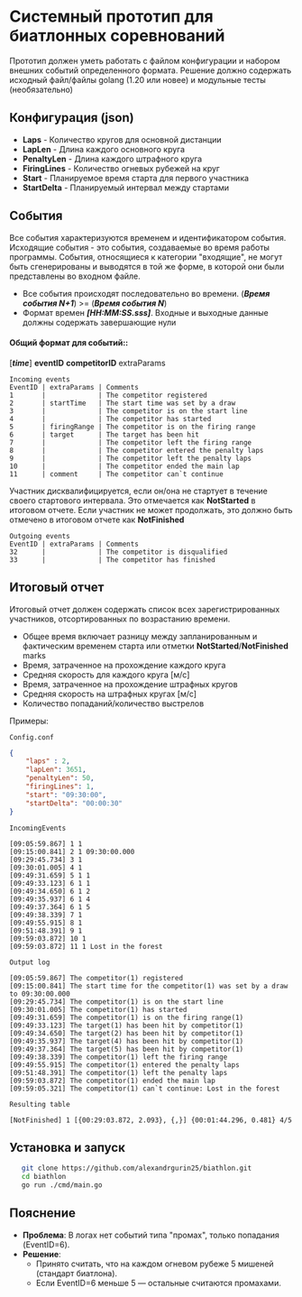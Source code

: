 # Системный прототип для биатлонных соревнований
Прототип должен уметь работать с файлом конфигурации и набором внешних событий определенного формата.
Решение должно содержать исходный файл/файлы golang (1.20 или новее) и модульные тесты (необязательно)

## Конфигурация  (json)

- **Laps**        - Количество кругов для основной дистанции
- **LapLen**      - Длина каждого основного круга
- **PenaltyLen**  - Длина каждого штрафного круга
- **FiringLines** - Количество огневых рубежей на круг
- **Start**       - Планируемое время старта для первого участника
- **StartDelta**  - Планируемый интервал между стартами

## События
Все события характеризуются временем и идентификатором события. Исходящие события - это события, создаваемые во время работы программы. События, относящиеся к категории "входящие", не могут быть сгенерированы и выводятся в той же форме, в которой они были представлены во входном файле.

- Все события происходят последовательно во времени.  (***Время события N+1***) >= (***Время события N***)
- Формат времен ***[HH:MM:SS.sss]***. Входные и выходные данные должны содержать завершающие нули

#### Общий формат для событий::
[***time***] **eventID** **competitorID** extraParams

```
Incoming events
EventID | extraParams | Comments
1       |             | The competitor registered
2       | startTime   | The start time was set by a draw
3       |             | The competitor is on the start line
4       |             | The competitor has started
5       | firingRange | The competitor is on the firing range
6       | target      | The target has been hit
7       |             | The competitor left the firing range
8       |             | The competitor entered the penalty laps
9       |             | The competitor left the penalty laps
10      |             | The competitor ended the main lap
11      | comment     | The competitor can`t continue
```
Участник дисквалифицируется, если он/она не стартует в течение своего стартового интервала. Это отмечается как **NotStarted** в итоговом отчете.
Если участник не может продолжать, это должно быть отмечено в итоговом отчете как **NotFinished**

```
Outgoing events
EventID | extraParams | Comments
32      |             | The competitor is disqualified
33      |             | The competitor has finished
```

## Итоговый отчет
Итоговый отчет должен содержать список всех зарегистрированных участников, отсортированных по возрастанию времени.
- Общее время включает разницу между запланированным и фактическим временем старта или отметки **NotStarted**/**NotFinished** marks
- Время, затраченное на прохождение каждого круга
- Средняя скорость для каждого круга [м/с]
- Время, затраченное на прохождение штрафных кругов
- Средняя скорость на штрафных кругах [м/с]
- Количество попаданий/количество выстрелов

Примеры:

`Config.conf`
```json
{
    "laps" : 2,
    "lapLen": 3651,
    "penaltyLen": 50,
    "firingLines": 1,
    "start": "09:30:00",
    "startDelta": "00:00:30"
}
```

`IncomingEvents`

```
[09:05:59.867] 1 1
[09:15:00.841] 2 1 09:30:00.000
[09:29:45.734] 3 1
[09:30:01.005] 4 1
[09:49:31.659] 5 1 1
[09:49:33.123] 6 1 1
[09:49:34.650] 6 1 2
[09:49:35.937] 6 1 4
[09:49:37.364] 6 1 5
[09:49:38.339] 7 1
[09:49:55.915] 8 1
[09:51:48.391] 9 1
[09:59:03.872] 10 1
[09:59:03.872] 11 1 Lost in the forest

```

`Output log`
```
[09:05:59.867] The competitor(1) registered
[09:15:00.841] The start time for the competitor(1) was set by a draw to 09:30:00.000
[09:29:45.734] The competitor(1) is on the start line
[09:30:01.005] The competitor(1) has started
[09:49:31.659] The competitor(1) is on the firing range(1)
[09:49:33.123] The target(1) has been hit by competitor(1)
[09:49:34.650] The target(2) has been hit by competitor(1)
[09:49:35.937] The target(4) has been hit by competitor(1)
[09:49:37.364] The target(5) has been hit by competitor(1)
[09:49:38.339] The competitor(1) left the firing range
[09:49:55.915] The competitor(1) entered the penalty laps
[09:51:48.391] The competitor(1) left the penalty laps
[09:59:03.872] The competitor(1) ended the main lap
[09:59:05.321] The competitor(1) can`t continue: Lost in the forest
```

`Resulting table`
```
[NotFinished] 1 [{00:29:03.872, 2.093}, {,}] {00:01:44.296, 0.481} 4/5
```

## Установка и запуск
```bash
   git clone https://github.com/alexandrgurin25/biathlon.git
   cd biathlon
   go run ./cmd/main.go
```
## Пояснение
- **Проблема**: В логах нет событий типа "промах", только попадания (EventID=6).
- **Решение**:
  - Принято считать, что на каждом огневом рубеже 5 мишеней (стандарт биатлона).
  - Если EventID=6 меньше 5 — остальные считаются промахами.
